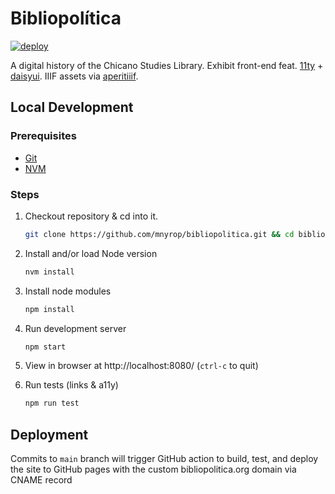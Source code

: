 # Bibliopolítica 
[![deploy](https://github.com/mnyrop/bibliopolitica/actions/workflows/deploy.yml/badge.svg)](https://github.com/mnyrop/bibliopolitica/actions/workflows/deploy.yml)

A digital history of the Chicano Studies Library. Exhibit front-end feat. [11ty](https://www.11ty.dev/) + [daisyui](https://daisyui.com/). IIIF assets via [aperitiiif](https://middlicomp.github.io/aperitiiif/).


## Local Development

### Prerequisites 
- [Git](https://git-scm.com/book/en/v2/Getting-Started-Installing-Git)
- [NVM](https://github.com/nvm-sh/nvm?tab=readme-ov-file#installing-and-updating)

### Steps
1. Checkout repository & cd into it.
    ``` sh
    git clone https://github.com/mnyrop/bibliopolitica.git && cd bibliopolitica
    ```
2. Install and/or load Node version
    ``` sh
    nvm install
    ```
3. Install node modules
    ``` sh
    npm install
    ```
4. Run development server
    ``` sh
    npm start
    ```
5. View in browser at http://localhost:8080/ (`ctrl-c` to quit)

6. Run tests (links & a11y)
    ```sh
    npm run test
    ```


## Deployment

Commits to `main` branch will trigger GitHub action to build, test, and deploy the site to GitHub pages with the custom bibliopolitica.org domain via CNAME record
